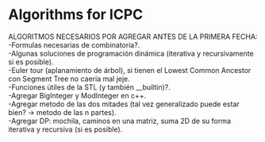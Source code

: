 # Algorithms for ICPC

ALGORITMOS NECESARIOS POR AGREGAR ANTES DE LA PRIMERA FECHA:\
-Formulas necesarias de combinatoria?.\
-Algunas soluciones de programación dinámica (iterativa y recursivamente si es posible).\
-Euler tour (aplanamiento de árbol), si tienen el Lowest Common Ancestor con Segment Tree no caería mal jeje.\
-Funciones útiles de la STL (y también \_\_builtin)?.\
-Agregar BigInteger y ModInteger en c++.\
-Agregar metodo de las dos mitades (tal vez generalizado puede estar bien? -> metodo de las n partes).\
-Agregar DP: mochila, caminos en una matriz, suma 2D de su forma iterativa y recursiva (si es posible).
